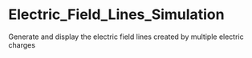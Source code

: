 # Electric_Field_Lines_Simulation
Generate and display the electric field lines created by multiple electric charges 
